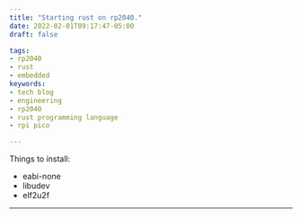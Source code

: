 ```yaml
---
title: "Starting rust on rp2040."
date: 2022-02-01T09:17:47-05:00
draft: false

tags:
- rp2040
- rust
- embedded
keywords:
- tech blog
- engineering
- rp2040
- rust programming language
- rpi pico

---
```


Things to install:
* eabi-none
* libudev
* elf2u2f

---

